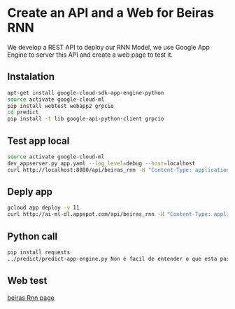 # Create an API and a Web for Beiras RNN
We develop a REST API to deploy our RNN Model, we use Google App Engine to server this API and create a web page to test it.

## Instalation

```sh
apt-get install google-cloud-sdk-app-engine-python
source activate google-cloud-ml
pip install webtest webapp2 grpcio
cd predict
pip install -t lib google-api-python-client grpcio
```
## Test app local

```sh
source activate google-cloud-ml
dev_appserver.py app.yaml --log_level=debug --host=localhost
curl http://localhost:8080/api/beiras_rnn -H "Content-Type: application/json" -X POST -d '{"input" : "Non é facil de entender o que esta pasando con cataluña, unha volta atrais ou e unha elaborada estratexia para superar o marco"}'
```


## Deply app
```sh
gcloud app deploy -v 11
curl http://ai-ml-dl.appspot.com/api/beiras_rnn -H "Content-Type: application/json" -X POST -d '{"input" : "Non é facil de entender o que esta pasando con cataluña, unha volta atrais ou e unha elaborada estratexia para superar o marco"}'
```

## Python call
```sh
pip install requests
../predict/predict-app-engine.py Non é facil de entender o que esta pasando con cataluña, unha volta atrais ou e unha elaborada estratexia para superar o
```

## Web test
[beiras Rnn page](http://ai-ml-dl.appspot.com/index.html)
